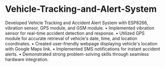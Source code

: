 # Vehicle-Tracking-and-Alert-System
Developed Vehicle Tracking and Accident Alert System with ESP8266, vibration sensor, GPS module, and
GSM module.
• Implemented vibration sensor for real-time accident detection and response.
• Utilized GPS module for accurate retrieval of vehicle's date, time, and location coordinates.
• Created user-friendly webpage displaying vehicle's location with Google Maps link.
• Implemented SMS notifications for instant accident alerts.
• Demonstrated strong problem-solving skills through seamless hardware integration.
